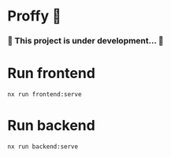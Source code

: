 # Proffy 📖

### 🚧 This project is under development... 🚧

# Run frontend

`nx run frontend:serve`

# Run backend

`nx run backend:serve`
